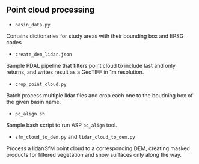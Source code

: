 ## Point cloud processing

* `basin_data.py`

Contains dictionaries for study areas with their bounding box and EPSG codes

* `create_dem_lidar.json`

Sample PDAL pipeline that filters point cloud to include last and only returns,
and writes result as a GeoTIFF in 1m resolution.

* `crop_point_cloud.py`

Batch process multiple lidar files and crop each one to the boudning
box of the given basin name.

* `pc_align.sh`

Sample bash script to run ASP `pc_align` tool.

* `sfm_cloud_to_dem.py` and `lidar_cloud_to_dem.py`

Process a lidar/SfM point cloud to a corresponding DEM, creating masked products
for filtered vegetation and snow surfaces only along the way.